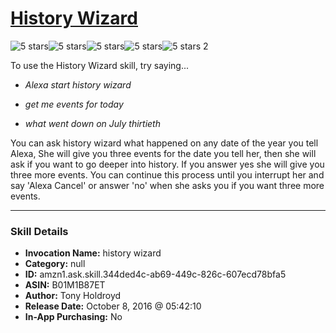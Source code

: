 # [History Wizard](http://alexa.amazon.com/#skills/amzn1.ask.skill.344ded4c-ab69-449c-826c-607ecd78bfa5)
![5 stars](../../images/ic_star_black_18dp_1x.png)![5 stars](../../images/ic_star_black_18dp_1x.png)![5 stars](../../images/ic_star_black_18dp_1x.png)![5 stars](../../images/ic_star_black_18dp_1x.png)![5 stars](../../images/ic_star_black_18dp_1x.png) 2

To use the History Wizard skill, try saying...

* *Alexa start history wizard*

* *get me events for today*

* *what went down on July thirtieth*

You can ask history wizard what happened on any  date of the year you tell Alexa, She will give you three events for the date you tell her, then she will ask if you want to go deeper into history. If you answer yes  she will give you three more events. You can continue this process until you interrupt her and say 'Alexa Cancel' or answer 'no' when she asks you if you want three more events.

***

### Skill Details

* **Invocation Name:** history wizard
* **Category:** null
* **ID:** amzn1.ask.skill.344ded4c-ab69-449c-826c-607ecd78bfa5
* **ASIN:** B01M1B87ET
* **Author:** Tony Holdroyd
* **Release Date:** October 8, 2016 @ 05:42:10
* **In-App Purchasing:** No
